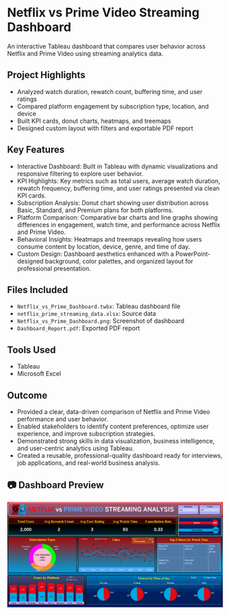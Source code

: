 #  Netflix vs Prime Video Streaming Dashboard

An interactive Tableau dashboard that compares user behavior across Netflix and Prime Video using streaming analytics data.

##  Project Highlights
- Analyzed watch duration, rewatch count, buffering time, and user ratings
- Compared platform engagement by subscription type, location, and device
- Built KPI cards, donut charts, heatmaps, and treemaps
- Designed custom layout with filters and exportable PDF report

##  Key Features
- Interactive Dashboard: Built in Tableau with dynamic visualizations and responsive filtering to explore user behavior.
- KPI Highlights: Key metrics such as total users, average watch duration, rewatch frequency, buffering time, and user ratings presented via clean KPI cards.
- Subscription Analysis: Donut chart showing user distribution across Basic, Standard, and Premium plans for both platforms.
- Platform Comparison: Comparative bar charts and line graphs showing differences in engagement, watch time, and performance across Netflix and Prime Video.
- Behavioral Insights: Heatmaps and treemaps revealing how users consume content by location, device, genre, and time of day.
- Custom Design: Dashboard aesthetics enhanced with a PowerPoint-designed background, color palettes, and organized layout for professional presentation.

##  Files Included
- `Netflix_vs_Prime_Dashboard.twbx`: Tableau dashboard file
- `netflix_prime_streaming_data.xlsx`: Source data
- `Netflix_vs_Prime_Dashboard.png`: Screenshot of dashboard
- `Dashboard_Report.pdf`: Exported PDF report

##  Tools Used
- Tableau 
- Microsoft Excel

##  Outcome
- Provided a clear, data-driven comparison of Netflix and Prime Video performance and user behavior.
- Enabled stakeholders to identify content preferences, optimize user experience, and improve subscription strategies.
- Demonstrated strong skills in data visualization, business intelligence, and user-centric analytics using Tableau.
- Created a reusable, professional-quality dashboard ready for interviews, job applications, and real-world business analysis.

## 📷 Dashboard Preview

![Dashboard Preview](https://github.com/Rudhra-07/Netflix-Prime-Streaming-Dashboard/blob/main/Netflix%20vs%20Prime%20Dashboard.png)

